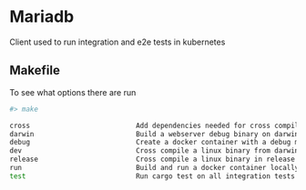 # Mariadb

Client used to run integration and e2e tests in kubernetes

## Makefile
To see what options there are run
```bash
#> make 

cross                          Add dependencies needed for cross compilation
darwin                         Build a webserver debug binary on darwin
debug                          Create a docker container with a debug mode compiled binary and source code. Expose the binary via gdbserver on port 1234. Tag and push docker to registry
dev                            Cross compile a linux binary from darwin in debug mode
release                        Cross compile a linux binary in release mode (Takes longer)
run                            Build and run a docker container locally with debugger on port 1234
test                           Run cargo test on all integration tests

```
